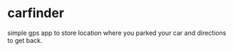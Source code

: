 carfinder
=========

simple gps app to store location where you parked your car
and directions to get back.